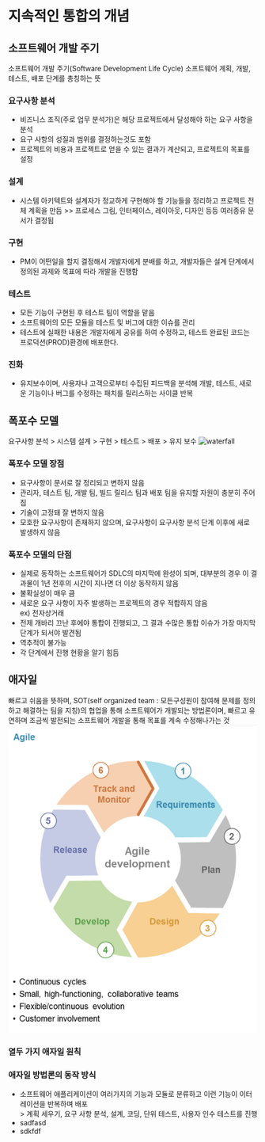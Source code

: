 # 지속적인 통합의 개념
## 소프트웨어 개발 주기
소프트웨어 개발 주기(Software Development Life Cycle) 소프트웨어 계획, 개발, 테스트, 배포 단계를 총칭하는 뜻
### 요구사항 분석
* 비즈니스 조직(주로 업무 분석가)은 해당 프로젝트에서 달성해야 하는 요구 사항을 분석
* 요구 사항의 성질과 범위를 결정하는것도 포함
* 프로젝트의 비용과 프로젝트로 얻을 수 있는 결과가 계산되고, 프로젝트의 목표를 설정
### 설계
* 시스템 아키텍트와 설계자가 정교하게 구현해야 할 기능들을 정리하고 프로젝트 전체 계획을 만듬 >> 프로세스 그림, 인터페이스, 레이아웃, 디자인 등등 여러종유 문서가 결정됨
### 구현
* PM이 어떤일을 할지 결정해서 개발자에게 분배를 하고, 개발자들은 설계 단계에서 정의된 과제와 목표에 따라 개발을 진행함
### 테스트
* 모든 기능이 구현된 후 테스트 팀이 역할을 맡음
* 소프트웨어의 모든 모듈을 테스트 및 버그에 대한 이슈를 관리
* 테스트에 실패한 내용은 개발자에게 공유를 하여 수정하고, 테스트 완료된 코드는 프로덕션(PROD)환경에 배포한다.
### 진화
* 유지보수이며, 사용자나 고객으로부터 수집된 피드백을 분석해 개발, 테스트, 새로운 기능이나 버그를 수정하는 패치를 릴리스하는 사이클 반복


## 폭포수 모델
요구사항 분석 > 시스템 설계 > 구현 > 테스트 > 배포 > 유지 보수
![waterfall](./img/waterfall.png)
### 폭포수 모델 장점
* 요구사항이 문서로 잘 정리되고 변하지 않음
* 관리자, 테스트 팀, 개발 팀, 빌드  릴리스 팀과 배포 팀을 유지할 자원이 충분히 주어짐
* 기술이 고정돼 잘 변하지 않음
* 모호한 요구사항이 존재하지 않으며, 요구사항이 요구사항 분석 단계 이후에 새로 발생하지 않음
### 폭포수 모델의 단점
* 실제로 동작하는 소프트웨어가 SDLC의 마지막에 완성이 되며, 대부분의 경우 이 결과물이 1년 전후의 시간이 지나면 더 이상 동작하지 않음
* 불확실성이 매우 큼
* 새로운 요구 사항이 자주 발생하는 프로젝트의 경우 적합하지 않음
<br> ex) 전자상거래
* 전제 개바리 끄난 후에야 통합이 진행되고, 그 결과 수많은 통합 이슈가 가장 마지막 단계가 되서야 발견됨
* 역추적이 불가능
* 각 단계에서 진행 현황을 알기 힘듬

## 애자일
빠르고 쉬움을 뜻하며, SOT(self organized team : 모든구성원이 참여해 문제를 정의하고 해결하는 팀을 지칭)의 협업을 통해 소프트웨어가 개발되는 방법론이며, 빠르고 유연하며 조금씩 발전되는 소프트웨어 개발을 통해 목표를 계속 수정해나가는 것
![agile](doc/img/agile.png)
### 열두 가지 애자일 원칙

### 애자일 방법론의 동작 방식
* 소프트웨어 애플리케이션이 여러가지의 기능과 모듈로 분류하고 이런 기능이 이터레이션을 반복하며 배포
<br> > 계획 세우기, 요구 사항 분석, 설계, 코딩, 단위 테스트, 사용자 인수 테스트를 진행
* sadfasd
* sdkfdf



